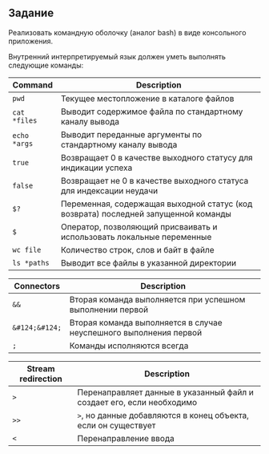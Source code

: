 ## Задание

Реализовать командную оболочку (аналог bash)
в виде консольного приложения.

Внутренний интерпретируемый язык должен уметь выполнять
следующие команды:

| Command           | Description                                                                        |
|-------------------|------------------------------------------------------------------------------------|
| ```pwd```         | Текущее местопложение в каталоге файлов                                            |
| ```cat *files```  | Выводит содержимое файла по стандартному каналу вывода                             |
| ```echo *args```  | Выводит переданные аргументы по стандартному каналу вывода                         |
| ```true```        | Возвращает 0 в качестве выходного статусу для индикации успеха                     |
| ```false```       | Возвращает не 0 в качестве выходного статуса для индексации неудачи                |
| ```$?```          | Переменная, содержащая выходной статус (код возврата) последней запущенной команды |
| ```$```           | Оператор, позволяющий присваивать и использовать локальные переменные              |
| ```wc file```     | Количество строк, слов и байт в файле                                              |
| ```ls *paths```   | Выводит все файлы в указанной директории                                           | 

| Connectors          | Description                                                       |
|---------------------|-------------------------------------------------------------------|
| ```&&```            | Вторая команда выполняется при успешном выполнении первой         |
| ```&#124;&#124;```  | Вторая команда выполняется в случае неуспешного выполнения первой |
| ```;```             | Команды исполняются всегда                                        |

| Stream redirection  | Description                                                           |
|---------------------|-----------------------------------------------------------------------|
| ```>```             | Перенаправляет данные в указанный файл и создает его, если необходимо |
| ```>>```            | ```>```, но данные добавляются в конец объекта, если он существует    | 
| ```<```             | Перенаправление ввода                                                 |